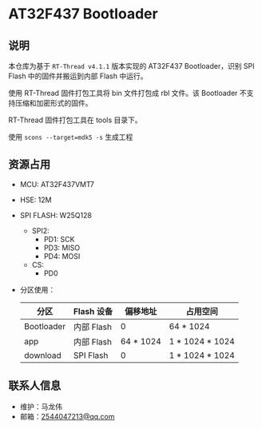 # AT32F437 Bootloader

## 说明

  本仓库为基于 `RT-Thread v4.1.1` 版本实现的 AT32F437 Bootloader，识别 SPI Flash 中的固件并搬运到内部 Flash 中运行。

  使用 RT-Thread 固件打包工具将 bin 文件打包成 rbl 文件。该 Bootloader 不支持压缩和加密形式的固件。

  RT-Thread 固件打包工具在 tools 目录下。

  使用 `scons --target=mdk5 -s` 生成工程

## 资源占用

- MCU: AT32F437VMT7

- HSE: 12M

- SPI FLASH: W25Q128
  - SPI2:
    - PD1: SCK
    - PD3: MISO
    - PD4: MOSI
  - CS:
    - PD0

- 分区使用：

  | 分区 | Flash 设备 | 偏移地址 | 占用空间 |
  | ---- | ---- | ---- | ---- |
  | Bootloader | 内部 Flash | 0 | 64 * 1024 |
  | app | 内部 Flash | 64 * 1024 | 1 * 1024 * 1024 |
  | download | SPI Flash | 0 | 1 * 1024 * 1024 |

## 联系人信息

- 维护：马龙伟
- 邮箱：<2544047213@qq.com>
